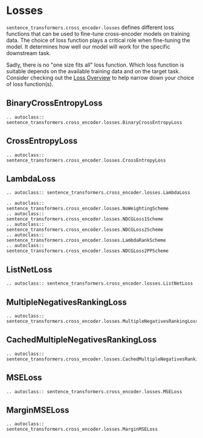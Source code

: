 # Losses
`sentence_transformers.cross_encoder.losses` defines different loss functions that can be used to fine-tune cross-encoder models on training data. The choice of loss function plays a critical role when fine-tuning the model. It determines how well our model will work for the specific downstream task.

Sadly, there is no "one size fits all" loss function. Which loss function is suitable depends on the available training data and on the target task. Consider checking out the [Loss Overview](../../cross_encoder/loss_overview.md) to help narrow down your choice of loss function(s).

## BinaryCrossEntropyLoss
```{eval-rst}
.. autoclass:: sentence_transformers.cross_encoder.losses.BinaryCrossEntropyLoss
```

## CrossEntropyLoss
```{eval-rst}
.. autoclass:: sentence_transformers.cross_encoder.losses.CrossEntropyLoss
```

## LambdaLoss
```{eval-rst}
.. autoclass:: sentence_transformers.cross_encoder.losses.LambdaLoss

.. autoclass:: sentence_transformers.cross_encoder.losses.NoWeightingScheme
.. autoclass:: sentence_transformers.cross_encoder.losses.NDCGLoss1Scheme
.. autoclass:: sentence_transformers.cross_encoder.losses.NDCGLoss2Scheme
.. autoclass:: sentence_transformers.cross_encoder.losses.LambdaRankScheme
.. autoclass:: sentence_transformers.cross_encoder.losses.NDCGLoss2PPScheme
```

## ListNetLoss
```{eval-rst}
.. autoclass:: sentence_transformers.cross_encoder.losses.ListNetLoss
```

## MultipleNegativesRankingLoss
```{eval-rst}
.. autoclass:: sentence_transformers.cross_encoder.losses.MultipleNegativesRankingLoss
```

## CachedMultipleNegativesRankingLoss
```{eval-rst}
.. autoclass:: sentence_transformers.cross_encoder.losses.CachedMultipleNegativesRankingLoss
```

## MSELoss
```{eval-rst}
.. autoclass:: sentence_transformers.cross_encoder.losses.MSELoss
```

## MarginMSELoss
```{eval-rst}
.. autoclass:: sentence_transformers.cross_encoder.losses.MarginMSELoss
```
